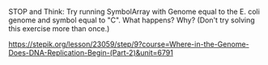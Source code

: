 STOP and Think: Try running SymbolArray with Genome equal to the E. coli genome and symbol equal to "C". What happens? Why? (Don't try solving this exercise more than once.)

https://stepik.org/lesson/23059/step/9?course=Where-in-the-Genome-Does-DNA-Replication-Begin-(Part-2)&unit=6791
